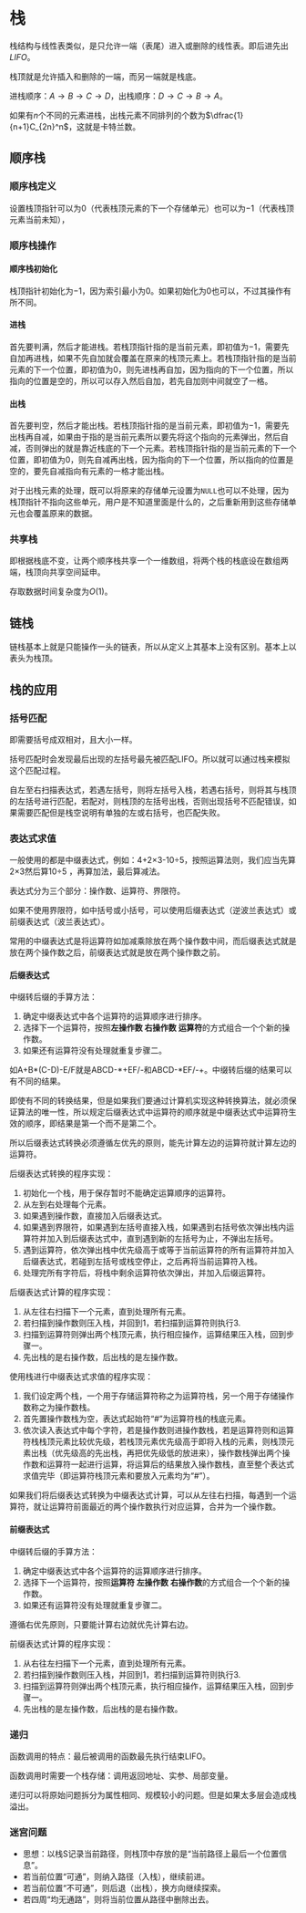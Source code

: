 # 栈

栈结构与线性表类似，是只允许一端（表尾）进入或删除的线性表。即后进先出$LIFO$。

栈顶就是允许插入和删除的一端，而另一端就是栈底。

进栈顺序：$A\rightarrow B\rightarrow C\rightarrow D$，出栈顺序：$D\rightarrow C\rightarrow B\rightarrow A$。

如果有$n$个不同的元素进栈，出栈元素不同排列的个数为$\dfrac{1}{n+1}C_{2n}^n$，这就是卡特兰数。

## 顺序栈

### 顺序栈定义

设置栈顶指针可以为$0$（代表栈顶元素的下一个存储单元）也可以为$-1$（代表栈顶元素当前未知），

### 顺序栈操作

#### 顺序栈初始化

栈顶指针初始化为$-1$，因为索引最小为$0$。如果初始化为$0$也可以，不过其操作有所不同。

#### 进栈

首先要判满，然后才能进栈。若栈顶指针指的是当前元素，即初值为$-1$，需要先自加再进栈，如果不先自加就会覆盖在原来的栈顶元素上。若栈顶指针指的是当前元素的下一个位置，即初值为$0$，则先进栈再自加，因为指向的下一个位置，所以指向的位置是空的，所以可以存入然后自加，若先自加则中间就空了一格。

#### 出栈

首先要判空，然后才能出栈。若栈顶指针指的是当前元素，即初值为$-1$，需要先出栈再自减，如果由于指的是当前元素所以要先将这个指向的元素弹出，然后自减，否则弹出的就是靠近栈底的下一个元素。若栈顶指针指的是当前元素的下一个位置，即初值为$0$，则先自减再出栈，因为指向的下一个位置，所以指向的位置是空的，要先自减指向有元素的一格才能出栈。

对于出栈元素的处理，既可以将原来的存储单元设置为`NULL`也可以不处理，因为栈顶指针不指向这些单元，用户是不知道里面是什么的，之后重新用到这些存储单元也会覆盖原来的数据。

### 共享栈

即根据栈底不变，让两个顺序栈共享一个一维数组，将两个栈的栈底设在数组两端，栈顶向共享空间延申。

存取数据时间复杂度为$O(1)$。

## 链栈

链栈基本上就是只能操作一头的链表，所以从定义上其基本上没有区别。基本上以表头为栈顶。

## 栈的应用

### 括号匹配

即需要括号成双相对，且大小一样。

括号匹配时会发现最后出现的左括号最先被匹配LIFO。所以就可以通过栈来模拟这个匹配过程。

自左至右扫描表达式，若遇左括号，则将左括号入栈，若遇右括号，则将其与栈顶的左括号进行匹配，若配对，则栈顶的左括号出栈，否则出现括号不匹配错误，如果需要匹配但是栈空说明有单独的左或右括号，也匹配失败。

### 表达式求值

一般使用的都是中缀表达式，例如：4+2×3-10÷5，按照运算法则，我们应当先算2×3然后算10÷5 ，再算加法，最后算减法。

表达式分为三个部分：操作数、运算符、界限符。

如果不使用界限符，如中括号或小括号，可以使用后缀表达式（逆波兰表达式）或前缀表达式（波兰表达式）。

常用的中缀表达式是将运算符如加减乘除放在两个操作数中间，而后缀表达式就是放在两个操作数之后，前缀表达式就是放在两个操作数之前。

#### 后缀表达式

中缀转后缀的手算方法：

1. 确定中缀表达式中各个运算符的运算顺序进行排序。
2. 选择下一个运算符，按照**左操作数 右操作数 运算符**的方式组合一个个新的操作数。
3. 如果还有运算符没有处理就重复步骤二。

如A+B*(C-D)-E/F就是ABCD-*+EF/-和ABCD-\*EF/-+。中缀转后缀的结果可以有不同的结果。

即使有不同的转换结果，但是如果我们要通过计算机实现这种转换算法，就必须保证算法的唯一性，所以规定后缀表达式中运算符的顺序就是中缀表达式中运算符生效的顺序，即结果是第一个而不是第二个。

所以后缀表达式转换必须遵循左优先的原则，能先计算左边的运算符就计算左边的运算符。

后缀表达式转换的程序实现：

1. 初始化一个栈，用于保存暂时不能确定运算顺序的运算符。
2. 从左到右处理每个元素。
3. 如果遇到操作数，直接加入后缀表达式。
4. 如果遇到界限符，如果遇到左括号直接入栈，如果遇到右括号依次弹出栈内运算符并加入到后缀表达式中，直到遇到新的左括号为止，不弹出左括号。
5. 遇到运算符，依次弹出栈中优先级高于或等于当前运算符的所有运算符并加入后缀表达式，若碰到左括号或栈空停止，之后再将当前运算符入栈。
6. 处理完所有字符后，将栈中剩余运算符依次弹出，并加入后缀运算符。

后缀表达式计算的程序实现：

1. 从左往右扫描下一个元素，直到处理所有元素。
2. 若扫描到操作数则压入栈，并回到1，若扫描到运算符则执行3.
3. 扫描到运算符则弹出两个栈顶元素，执行相应操作，运算结果压入栈，回到步骤一。
4. 先出栈的是右操作数，后出栈的是左操作数。

使用栈进行中缀表达式求值的程序实现：

1. 我们设定两个栈，一个用于存储运算符称之为运算符栈，另一个用于存储操作数称之为操作数栈。
2. 首先置操作数栈为空，表达式起始符“#”为运算符栈的栈底元素。
3. 依次读入表达式中每个字符，若是操作数则进操作数栈，若是运算符则和运算符栈栈顶元素比较优先级，若栈顶元素优先级高于即将入栈的元素，则栈顶元素出栈（优先级高的先出栈，再把优先级低的放进来），操作数栈弹出两个操作数和运算符一起进行运算，将运算后的结果放入操作数栈，直至整个表达式求值完毕（即运算符栈顶元素和要放入元素均为“#”）。

如果我们将后缀表达式转换为中缀表达式计算，可以从左往右扫描，每遇到一个运算符，就让运算符前面最近的两个操作数执行对应运算，合并为一个操作数。

#### 前缀表达式

中缀转后缀的手算方法：

1. 确定中缀表达式中各个运算符的运算顺序进行排序。
2. 选择下一个运算符，按照**运算符 左操作数 右操作数**的方式组合一个个新的操作数。
3. 如果还有运算符没有处理就重复步骤二。

遵循右优先原则，只要能计算右边就优先计算右边。

前缀表达式计算的程序实现：

1. 从右往左扫描下一个元素，直到处理所有元素。
2. 若扫描到操作数则压入栈，并回到1，若扫描到运算符则执行3.
3. 扫描到运算符则弹出两个栈顶元素，执行相应操作，运算结果压入栈，回到步骤一。
4. 先出栈的是左操作数，后出栈的是右操作数。

### 递归

函数调用的特点：最后被调用的函数最先执行结束LIFO。

函数调用时需要一个栈存储：调用返回地址、实参、局部变量。

递归可以将原始问题拆分为属性相同、规模较小的问题。但是如果太多层会造成栈溢出。

### 迷宫问题

+ 思想：以栈S记录当前路径，则栈顶中存放的是“当前路径上最后一个位置信息”。
+ 若当前位置“可通”，则纳入路径（入栈），继续前进。
+ 若当前位置“不可通”，则后退（出栈），换方向继续探索。
+ 若四周“均无通路”，则将当前位置从路径中删除出去。
